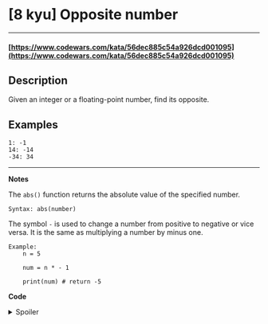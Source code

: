 # [8 kyu] Opposite number

---

#### [https://www.codewars.com/kata/56dec885c54a926dcd001095](https://www.codewars.com/kata/56dec885c54a926dcd001095)

## Description

Given an integer or a floating-point number, find its opposite.

## Examples

    1: -1
    14: -14
    -34: 34

---

**Notes**

The `abs()` function returns the absolute value of the specified number.

    Syntax: abs(number)

The symbol `-` is used to change a number from positive to negative or vice versa. It is the same as multiplying a number by minus one.

    Example:
        n = 5
        
        num = n * - 1

        print(num) # return -5

**Code**

<details>
	<summary>Spoiler</summary>

    def opposite(number):
        return abs(number) if number < 0 else -abs(number)  

</details>

  